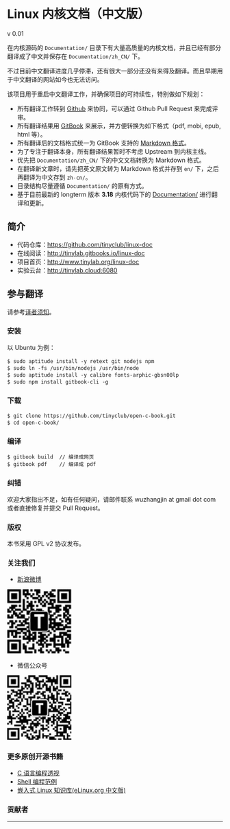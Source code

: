 
# Linux 内核文档（中文版）

v 0.01

在内核源码的 `Documentation/` 目录下有大量高质量的内核文档，并且已经有部分翻译成了中文并保存在 `Documentation/zh_CN/` 下。

不过目前中文翻译进度几乎停滞，还有很大一部分还没有来得及翻译。而且早期用于中文翻译的网站如今也无法访问。

该项目用于重启中文翻译工作，并确保项目的可持续性，特别做如下规划：

* 所有翻译工作转到 [Github](https://www.github.com) 来协同，可以通过 Github Pull Request 来完成评审。
* 所有翻译结果用 [GitBook](http://www.gitbook.com) 来展示，并方便转换为如下格式（pdf, mobi, epub, html 等）。
* 所有翻译后的文档格式统一为 GitBook 支持的 [Markdown 格式](http://help.gitbook.com/format/markdown.html)。
* 为了专注于翻译本身，所有翻译结果暂时不考虑 Upstream 到内核主线。
* 优先把 `Documentation/zh_CN/` 下的中文文档转换为 Markdown 格式。
* 在翻译新文章时，请先把英文原文转为 Markdown 格式并存到 `en/` 下，之后再翻译为中文存到 `zh-cn/`。
* 目录结构尽量遵循 `Documentation/` 的原有方式。
* 基于目前最新的 longterm 版本 **3.18** 内核代码下的 [Documentation/](https://git.kernel.org/cgit/linux/kernel/git/stable/linux-stable.git/tree/Documentation?id=refs/tags/v3.18.20) 进行翻译和更新。

## 简介

-   代码仓库：<https://github.com/tinyclub/linux-doc>
-   在线阅读：<http://tinylab.gitbooks.io/linux-doc>
-   项目首页：<http://www.tinylab.org/linux-doc>
-   实验云台：<http://tinylab.cloud:6080>

## 参与翻译

请参考[译者须知](doc/README.md)。

### 安装

以 Ubuntu 为例：

    $ sudo aptitude install -y retext git nodejs npm
    $ sudo ln -fs /usr/bin/nodejs /usr/bin/node
    $ sudo aptitude install -y calibre fonts-arphic-gbsn00lp
    $ sudo npm install gitbook-cli -g

### 下载

    $ git clone https://github.com/tinyclub/open-c-book.git
    $ cd open-c-book/

### 编译

    $ gitbook build  // 编译成网页
    $ gitbook pdf    // 编译成 pdf

### 纠错

欢迎大家指出不足，如有任何疑问，请邮件联系 wuzhangjin at gmail dot com 或者直接修复并提交 Pull Request。

### 版权

本书采用 GPL v2 协议发布。

### 关注我们

-   [新浪微博](http://weibo.com/tinylaborg)

   [<img src="pic/tinylab-sina.jpg" width="150"/>](http://weibo.com/tinylaborg)

-   微信公众号

   <img src="pic/tinylab-weixin.jpg" width="150"/>


### 更多原创开源书籍

* [C 语言编程透视](http://tinylab.gitbooks.io/cbook/)
* [Shell 编程范例](http://tinylab.gitbooks.io/shellbook/)
* [嵌入式 Linux 知识库(eLinux.org 中文版)](http://tinylab.gitbooks.io/elinux/)

### 贡献者
<hr>

